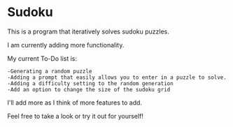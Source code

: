 # Sudoku

This is a program that iteratively solves sudoku puzzles.

I am currently adding more functionality.

My current To-Do list is:

    -Generating a random puzzle
    -Adding a prompt that easily allows you to enter in a puzzle to solve.
    -Adding a difficulty setting to the random generation
    -Add an option to change the size of the sudoku grid
    
I'll add more as I think of more features to add.

Feel free to take a look or try it out for yourself!
